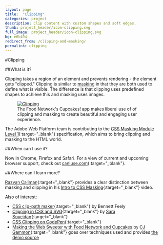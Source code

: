 ```yaml
---
layout: page
title:  "Clipping"
categories: project
description: Clip content with custom shapes and soft edges.
thumb: project_header/icon-clipping.svg
full_image: project_header/icon-clipping.svg
bg: e6b494
redirect_from: /clipping-and-masking/
permalink: clipping
---
```

#Clipping

##What is it?

Clipping takes a region of an element and prevents rendering - the element gets "clipped." Clipping is similar to [masking]({{site.baseurl}}/masking/) in that they are both used to
define what is visible. The difference is that clipping uses predefined shapes to achieve this and masking uses images.

<figure>
  <a href="http://webplatform.adobe.com/Demo-for-Food-Network-Cupcakes/src/#page/view-cover">
    <img src="{{site.baseurl}}/img/masking-dynamic.gif" alt="Clipping">
  </a>
  <figcaption>The Food Network's Cupcakes! app makes liberal use of of clipping and masking to create beautiful and engaging user experience.</figcaption>
</figure>

The Adobe Web Platform team is contributing to the [CSS Masking Module Level 1](http://dev.w3.org/fxtf/css-masking-1/){:target="_blank"} specification, which aims to bring clipping
and masking to the HTML world.

##When can I use it?

Now in Chrome, Firefox and Safari. For a view of current and upcoming browser support, check out [caniuse.com](http://caniuse.com/#search=clip-path){:target="_blank"}.

##Where can I learn more?

[Razvan Caliman](http://razvancaliman.com/){:target="_blank"} provides a clear distinction between masking and clipping in his [Intro to CSS Masking](https://www.youtube.com/watch?v=vV3h5OetmSI){:target="_blank"} video.

Also of interest:

  * [CSS clip-path maker](http://bennettfeely.com/clippy/){:target="_blank"} by Bennett Feely
  * [Clipping in CSS and SVG](http://sarasoueidan.com/blog/css-svg-clipping/){:target="_blank"} by [Sara Soueidan](http://sarasoueidan.com/){:target="_blank"}
  * [CSS Clipping on CodePen](http://codepen.io/search?q=css+clipping&limit=all&order=popularity&depth=everything){:target="_blank"}
  * [Making the Web Sweeter with Food Network and Cupcakes](http://blogs.adobe.com/webplatform/2014/01/16/making-the-web-sweeter/) by [CJ Gammon](https://twitter.com/cjgammon){:target="_blank"} goes over techniques used and provides [the demo source](https://github.com/adobe-webplatform/Demo-for-Food-Network-Cupcakes)
